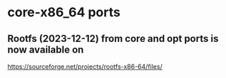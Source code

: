 # core-x86_64 ports

## Rootfs (2023-12-12) from core and opt ports is now available on
https://sourceforge.net/projects/rootfs-x86-64/files/
